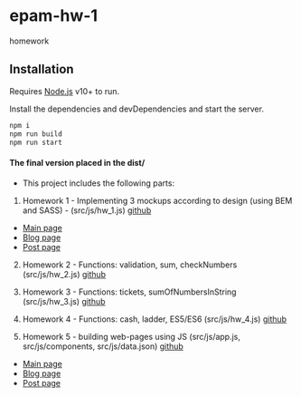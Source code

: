 # epam-hw-1
homework

## Installation

Requires [Node.js](https://nodejs.org/) v10+ to run.

Install the dependencies and devDependencies and start the server.

```bash
npm i
npm run build
npm run start
```

#### The final version placed in the dist/
- This project includes the following parts:

1. Homework 1 - Implementing 3 mockups according to design (using BEM and SASS) - (src/js/hw_1.js)
   [github](https://github.com/tsiestova/epam-hw-1/tree/HW_01)
- [Main page](http://localhost:8080/index.html)
- [Blog page](http://localhost:8080/blog.html)
- [Post page](http://localhost:8080/post.html)

2. Homework 2 - Functions: validation, sum, checkNumbers (src/js/hw_2.js)
   [github](https://github.com/tsiestova/epam-hw-1/tree/HW_02)


3. Homework 3 - Functions: tickets, sumOfNumbersInString (src/js/hw_3.js)
   [github](https://github.com/tsiestova/epam-hw-1/tree/HW_03)

4. Homework 4 - Functions: cash, ladder, ES5/ES6 (src/js/hw_4.js)
   [github](https://github.com/tsiestova/epam-hw-1/tree/HW_04)

5. Homework 5 - building web-pages using JS (src/js/app.js, src/js/components, src/js/data.json)
   [github](https://github.com/tsiestova/epam-hw-1/tree/HW_05)
- [Main page](http://localhost:8080/main.html)
- [Blog page](http://localhost:8080/main.html#blog)
- [Post page](http://localhost:8080/main.html#post)
